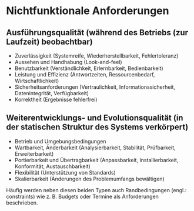 
# Nichtfunktionale Anforderungen

## Ausführungsqualität (während des Betriebs (zur Laufzeit) beobachtbar)

* Zuverlässigkeit (Systemreife, Wiederherstellbarkeit, Fehlertoleranz)
* Aussehen und Handhabung (Look-and-feel)
* Benutzbarkeit (Verständlichkeit, Erlernbarkeit, Bedienbarkeit)
* Leistung und Effizienz (Antwortzeiten, Ressourcenbedarf, Wirtschaftlichkeit)
* Sicherheitsanforderungen (Vertraulichkeit, Informationssicherheit, Datenintegrität, Verfügbarkeit)
* Korrektheit (Ergebnisse fehlerfrei)

## Weiterentwicklungs- und Evolutionsqualität (in der statischen Struktur des Systems verkörpert)

* Betrieb und Umgebungsbedingungen
* Wartbarkeit, Änderbarkeit (Analysierbarkeit, Stabilität, Prüfbarkeit, Erweiterbarkeit)
* Portierbarkeit und Übertragbarkeit (Anpassbarkeit, Installierbarkeit, Konformität, Austauschbarkeit)
* Flexibilität (Unterstützung von Standards)
* Skalierbarkeit (Änderungen des Problemumfangs bewältigen)

Häufig werden neben diesen beiden Typen auch Randbedingungen (engl.: constraints) wie z. B. Budgets oder Termine als Anforderungen beschrieben.
